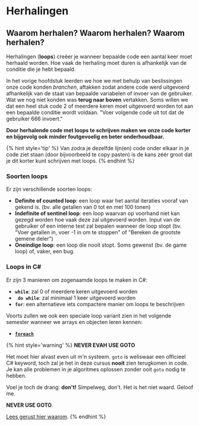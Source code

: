 # Herhalingen

## Waarom herhalen? Waarom herhalen? Waarom herhalen?
Herhalingen (**loops**) creëer je wanneer bepaalde code een aantal keer moet herhaald worden. Hoe vaak de herhaling moet duren is afhankelijk van de conditie die je hebt bepaald. 

In het vorige hoofdstuk leerden we hoe we met behulp van beslissingen onze code konden *branchen*, aftakken zodat andere code werd uitgevoerd afhankelijk van de staat van bepaalde variabelen of invoer van de gebruiker. Wat we nog niet konden was **terug naar boven** vertakken. Soms willen we dat een heel stuk code 2 of meerdere keren moet uitgevoerd worden tot aan een bepaalde conditie wordt voldaan. "Voer volgende code uit tot dat de gebruiker 666 invoert."

**Door herhalende code met loops te schrijven maken we onze code korter en bijgevolg ook minder foutgevoelig en beter onderhoudbaar.**

{% hint style='tip' %}
Van zodra je dezelfde lijn(en) code onder elkaar in je code ziet staan (door bijvoorbeeld te copy pasten) is de kans zéér groot dat je dit korter kunt schrijven met loops.
{% endhint %}

### Soorten loops

Er zijn verschillende soorten loops:
* **Definite of counted loop**: een loop waar het aantal iteraties vooraf van gekend is. (bv. alle getallen van 0 tot en met 100 tonen)
* **Indefinite of sentinel loop**: een loop waarvan op voorhand niet kan gezegd worden hoe vaak deze zal uitgevoerd worden. Input van de gebruiker of een interne test zal bepalen wanneer de loop stopt (bv. "Voer getallen in, voer -1 in om te stoppen" of "Bereken de grootste gemene deler")
* **Oneindige loop**: een loop die nooit stopt. Soms gewenst (bv. de game loop) of, vaker, een bug.

### Loops in C#
Er zijn 3 manieren om zogenaamde loops te maken in C#:
* **``while``**: zal 0 of meerdere keren uitgevoerd worden
* **`` do while``**: zal minimaal 1 keer uitgevoerd worden
* **``for``**: een alternatieve iets compactere manier om loops te beschrijven

Voorts zullen we ook een speciale loop variant zien in het volgende semester wanneer we arrays en objecten leren kennen:
* [**``foreach``**](../11_arraysvanklassen/3_foreach.md)



{% hint style='warning' %}
**NEVER EVAH USE GOTO**

Het moet hier alvast even uit m'n systeem. ``goto`` is weliswaar een officieel C# keyword, toch zal je het in deze cursus **nooit** zien terugkomen in code. Je kan alle problemen in je algoritmes oplossen zonder ooit ``goto`` nodig te hebben. 

Voel je toch de drang: **don't!** Simpelweg, don't. Het is het niet waard. Geloof me.

**NEVER USE GOTO**.

[Lees gerust hier waarom](https://stackoverflow.com/questions/3517726/what-is-wrong-with-using-goto).
{% endhint %}

